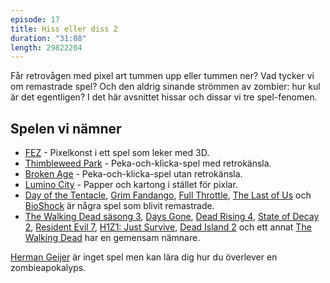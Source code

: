 ```yaml
---
episode: 17
title: Hiss eller diss 2
duration: "31:08"
length: 29822204
---
```


Får retrovågen med pixel art tummen upp eller tummen ner? Vad tycker vi om remastrade spel? Och den aldrig sinande strömmen av zombier: hur kul är det egentligen? I det här avsnittet hissar och dissar vi tre spel-fenomen.

## Spelen vi nämner

* [FEZ](https://fezgame.com) - Pixelkonst i ett spel som leker med 3D.
* [Thimbleweed Park](https://thimbleweedpark.com) - Peka-och-klicka-spel med retrokänsla.
* [Broken Age](https://brokenagegame.com) - Peka-och-klicka-spel utan retrokänsla.
* [Lumino City](https://www.luminocitygame.com/) - Papper och kartong i stället för pixlar.
* [Day of the Tentacle](https://www.doublefine.com/games/day-of-the-tentacle-remastered), [Grim Fandango](https://www.grimremastered.com/), [Full Throttle](https://www.doublefine.com/news/comments/announcing_full_throttle_remastered), [The Last of Us](https://www.thelastofus.playstation.com/) och [BioShock](https://www.bioshockgame.com/) är några spel som blivit remastrade.
* [The Walking Dead säsong 3](https://telltale.com/series/the-walking-dead-a-new-frontier/), [Days Gone](https://www.playstation.com/sv-se/games/days-gone/), [Dead Rising 4](https://www.microsoft.com/sv-se/p/dead-rising-4/c2jdclllbk1w), [State of Decay 2](https://www.undeadlabs.com/state-of-decay), [Resident Evil 7](https://residentevil7.com), [H1Z1: Just Survive](https://www.h1z1.com/just-survive/home), [Dead Island 2](https://en.wikipedia.org/wiki/Dead_Island_2) och ett annat [The Walking Dead](https://www.starbreeze.com/games/overkills-the-walking-dead/) har en gemensam nämnare.

[Herman Geijer](https://sv.wikipedia.org/wiki/Herman_Geijer_(f%C3%B6rfattare)) är inget spel men kan lära dig hur du överlever en zombieapokalyps.
